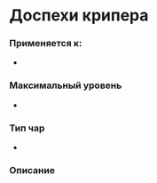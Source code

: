 # Доспехи крипера

### Применяется к:

*

### Максимальный уровень&#x20;

*

### Тип чар

*

### Описание&#x20;
